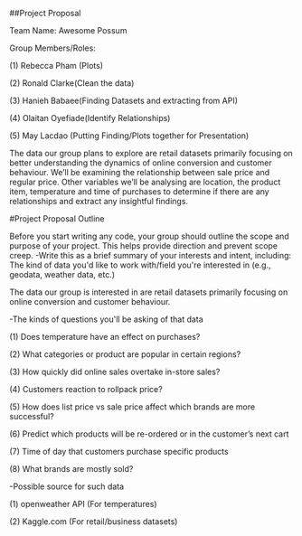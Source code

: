 ##Project Proposal

Team Name: Awesome Possum

Group Members/Roles:

(1) Rebecca Pham (Plots)

(2) Ronald Clarke(Clean the data)

(3) Hanieh Babaee(Finding Datasets and extracting from API) 

(4) Olaitan Oyefiade(Identify Relationships)

(5) May Lacdao (Putting Finding/Plots together for Presentation)

  The data our group plans to explore are retail datasets primarily focusing on better understanding the dynamics of online conversion and customer behaviour. 
We’ll be examining the relationship between sale price and regular price. Other variables we’ll be analysing are location, the product item, temperature and time of 
purchases to determine if there are any relationships and extract any insightful findings.



#Project Proposal Outline

Before you start writing any code, your group should outline the scope and purpose of your project. This helps provide direction and prevent scope creep.
-Write this as a brief summary of your interests and intent, including: The kind of data you'd like to work with/field you're interested in (e.g., geodata, weather data, etc.)

The data our group is interested in are retail datasets primarily focusing on online conversion and customer behaviour.


-The kinds of questions you'll be asking of that data

(1) Does temperature have an effect on purchases?

(2) What categories or product are popular in certain regions?

(3) How quickly did online sales overtake in-store sales?

(4) Customers reaction to rollpack price?

(5) How does list price vs sale price affect which brands are more successful?

(6) Predict which products will be re-ordered or in the customer’s next cart

(7) Time of day that customers purchase specific products 

(8) What brands are mostly sold?


-Possible source for such data

(1) openweather API (For temperatures) 

(2) Kaggle.com (For retail/business datasets)
